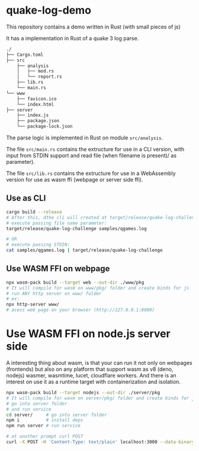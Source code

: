 # quake-log-demo

This repository contains a demo written in Rust (with small pieces of js)

It has a implementation in Rust of a quake 3 log parse.

```sh
./
├── Cargo.toml
├── src
    ├── analysis
    │   ├── mod.rs
    │   └── report.rs
    ├── lib.rs
    └── main.rs
└── www
    ├── favicon.ico
    └── index.html
├── server
    ├── index.js
    ├── package.json
    └── package-lock.json
```
The parse logic is implemented in Rust on module `src/analysis`.

The file `src/main.rs` contains the extructure for use in a CLI version, with input from STDIN support and read file (when filename is present)/ as parameter).
  
The file `src/lib.rs` contains the extructure for use in a WebAssembly version for use as wasm ffi (webpage or server side ffi).

## Use as CLI

```sh
cargo build --release
# After this, dthe cli will created at target/release/quake-log-challenge
# execute passing file name parameter:
target/release/quake-log-challenge samples/qgames.log

# OR
# execute passing STDIN:
cat samples/qgames.log | target/release/quake-log-challenge 
```


## Use WASM FFI on webpage

```bash
npx wasm-pack build --target web --out-dir ./www/pkg
# It will compile for wasm on www/pkg/ folder and create binds for js
# run ANY http server on www/ folder
# ex: 
npx http-server www/ 
# acess web page on your browser (http://127.0.0.1:8080)
```

# Use WASM FFI on node.js server side

A interesting thing about wasm, is that your can run it not only on webpages (frontends) but also on any platform that support wasm as v8 (deno, nodejs)
wasmer, wasmtime, lucet, cloudflare workers.
And there is an interest on use it as a runtime target with containerization and isolation.

```bash
npx wasm-pack build --target nodejs --out-dir ./server/pkg
# It will compile for wasm on server/pkg/ folder and create binds for js
# go into server folder
# and run service
cd server/     # go into server folder
npm i          # install deps
npm run server # run service

# at another prompt curl POST
curl -X POST -H 'Content-Type: text/plain' localhost:3000 --data-binary "@samples/qgames.log"
```
